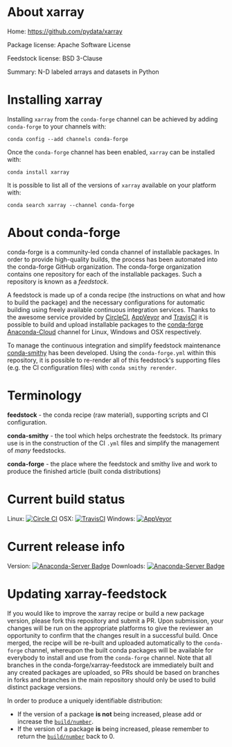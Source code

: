 About xarray
============

Home: https://github.com/pydata/xarray

Package license: Apache Software License

Feedstock license: BSD 3-Clause

Summary: N-D labeled arrays and datasets in Python



Installing xarray
=================

Installing `xarray` from the `conda-forge` channel can be achieved by adding `conda-forge` to your channels with:

```
conda config --add channels conda-forge
```

Once the `conda-forge` channel has been enabled, `xarray` can be installed with:

```
conda install xarray
```

It is possible to list all of the versions of `xarray` available on your platform with:

```
conda search xarray --channel conda-forge
```



About conda-forge
=================

conda-forge is a community-led conda channel of installable packages.
In order to provide high-quality builds, the process has been automated into the
conda-forge GitHub organization. The conda-forge organization contains one repository
for each of the installable packages. Such a repository is known as a *feedstock*.

A feedstock is made up of a conda recipe (the instructions on what and how to build
the package) and the necessary configurations for automatic building using freely
available continuous integration services. Thanks to the awesome service provided by
[CircleCI](https://circleci.com/), [AppVeyor](http://www.appveyor.com/)
and [TravisCI](https://travis-ci.org/) it is possible to build and upload installable
packages to the [conda-forge](https://anaconda.org/conda-forge)
[Anaconda-Cloud](http://docs.anaconda.org/) channel for Linux, Windows and OSX respectively.

To manage the continuous integration and simplify feedstock maintenance
[conda-smithy](http://github.com/conda-forge/conda-smithy) has been developed.
Using the ``conda-forge.yml`` within this repository, it is possible to re-render all of
this feedstock's supporting files (e.g. the CI configuration files) with ``conda smithy rerender``.


Terminology
===========

**feedstock** - the conda recipe (raw material), supporting scripts and CI configuration.

**conda-smithy** - the tool which helps orchestrate the feedstock.
                   Its primary use is in the construction of the CI ``.yml`` files
                   and simplify the management of *many* feedstocks.

**conda-forge** - the place where the feedstock and smithy live and work to
                  produce the finished article (built conda distributions)

Current build status
====================

Linux: [![Circle CI](https://circleci.com/gh/conda-forge/xarray-feedstock.svg?style=shield)](https://circleci.com/gh/conda-forge/xarray-feedstock)
OSX: [![TravisCI](https://travis-ci.org/conda-forge/xarray-feedstock.svg?branch=master)](https://travis-ci.org/conda-forge/xarray-feedstock)
Windows: [![AppVeyor](https://ci.appveyor.com/api/projects/status/github/conda-forge/xarray-feedstock?svg=True)](https://ci.appveyor.com/project/conda-forge/xarray-feedstock/branch/master)

Current release info
====================
Version: [![Anaconda-Server Badge](https://anaconda.org/conda-forge/xarray/badges/version.svg)](https://anaconda.org/conda-forge/xarray)
Downloads: [![Anaconda-Server Badge](https://anaconda.org/conda-forge/xarray/badges/downloads.svg)](https://anaconda.org/conda-forge/xarray)


Updating xarray-feedstock
=========================

If you would like to improve the xarray recipe or build a new
package version, please fork this repository and submit a PR. Upon submission,
your changes will be run on the appropriate platforms to give the reviewer an
opportunity to confirm that the changes result in a successful build. Once
merged, the recipe will be re-built and uploaded automatically to the
`conda-forge` channel, whereupon the built conda packages will be available for
everybody to install and use from the `conda-forge` channel.
Note that all branches in the conda-forge/xarray-feedstock are
immediately built and any created packages are uploaded, so PRs should be based
on branches in forks and branches in the main repository should only be used to
build distinct package versions.

In order to produce a uniquely identifiable distribution:
 * If the version of a package **is not** being increased, please add or increase
   the [``build/number``](http://conda.pydata.org/docs/building/meta-yaml.html#build-number-and-string).
 * If the version of a package **is** being increased, please remember to return
   the [``build/number``](http://conda.pydata.org/docs/building/meta-yaml.html#build-number-and-string)
   back to 0.
